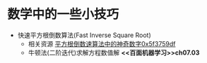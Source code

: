 # 数学中的一些小技巧

* 快速平方根倒数算法(Fast Inverse Square Root)
    * 相关资源
        [平方根倒数速算法中的神奇数字0x5f3759df](http://blog.jobbole.com/105295/)
    * 牛顿法(二阶迭代)求解方程数值解
        **<<百面机器学习>>ch07.03**

